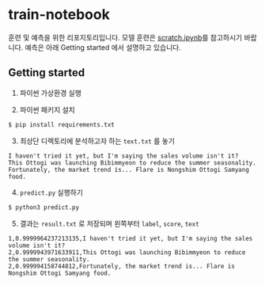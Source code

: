 # train-notebook

훈련 및 예측을 위한 리포지토리입니다. 모델 훈련은 [scratch.ipynb](scratch.ipynb)를 참고하시기 바랍니다. 예측은 아래 Getting started 에서 설명하고 있습니다.

## Getting started

1. 파이썬 가상환경 실행

2. 파이썬 패키지 설치

```s
$ pip install requirements.txt
```

3. 최상단 디렉토리에 분석하고자 하는 `text.txt` 를 놓기

```
I haven't tried it yet, but I'm saying the sales volume isn't it?
This Ottogi was launching Bibimmyeon to reduce the summer seasonality.
Fortunately, the market trend is... Flare is Nongshim Ottogi Samyang food.
```

4. `predict.py` 실행하기

```s
$ python3 predict.py
```

5. 결과는 `result.txt` 로 저장되며 왼쪽부터 `label`, `score`, `text`

```
1,0.9999964237213135,I haven't tried it yet, but I'm saying the sales volume isn't it?
2,0.9999943971633911,This Ottogi was launching Bibimmyeon to reduce the summer seasonality.
2,0.999994158744812,Fortunately, the market trend is... Flare is Nongshim Ottogi Samyang food.
```
